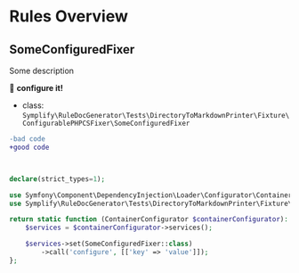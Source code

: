 # Rules Overview

## SomeConfiguredFixer

Some description

:wrench: **configure it!**

- class: `Symplify\RuleDocGenerator\Tests\DirectoryToMarkdownPrinter\Fixture\ConfigurablePHPCSFixer\SomeConfiguredFixer`

```diff
-bad code
+good code
```

```php


declare(strict_types=1);

use Symfony\Component\DependencyInjection\Loader\Configurator\ContainerConfigurator;
use Symplify\RuleDocGenerator\Tests\DirectoryToMarkdownPrinter\Fixture\ConfigurablePHPCSFixer\SomeConfiguredFixer;

return static function (ContainerConfigurator $containerConfigurator): void {
    $services = $containerConfigurator->services();

    $services->set(SomeConfiguredFixer::class)
        ->call('configure', [['key' => 'value']]);
};
```

<br>
